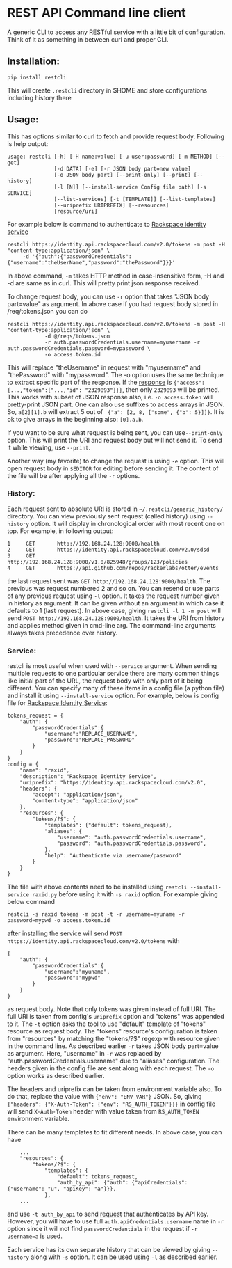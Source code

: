 # REST API Command line client

A generic CLI to access any RESTful service with a little bit of configuration.
Think of it as something in between curl and proper CLI.

## Installation:
```
pip install restcli
```
This will create `.restcli` directory in $HOME and store configurations including history there

## Usage:
This has options similar to curl to fetch and provide request body. Following is help output:
```
usage: restcli [-h] [-H name:value] [-u user:password] [-m METHOD] [--get]
               [-d DATA] [-e] [-r JSON body part=new value]
               [-o JSON body part] [--print-only] [--print] [--history]
               [-l [N]] [--install-service Config file path] [-s SERVICE]
               [--list-services] [-t [TEMPLATE]] [--list-templates]
               [--uriprefix URIPREFIX] [--resources]
               [resource/uri]
```
For example below is
command to authenticate to [Rackspace identity service](http://docs.rackspace.com/auth/api/v2.0/auth-client-devguide/content/QuickStart-000.html)
```
restcli https://identity.api.rackspacecloud.com/v2.0/tokens -m post -H "content-type:application/json" \
     -d '{"auth":{"passwordCredentials":{"username":"theUserName","password":"thePassword"}}}'
```
In above command, `-m` takes HTTP method in case-insensitive form, -H and -d are same as in curl.
This will pretty print json response received.

To change request body, you can use `-r` option that takes "JSON body part=value" as argument.
In above case if you had request body stored in /req/tokens.json you can do
```
restcli https://identity.api.rackspacecloud.com/v2.0/tokens -m post -H "content-type:application/json" \
            -d @/reqs/tokens.json
            -r auth.passwordCredentials.username=myusername -r auth.passwordCredentials.password=mypassword \
            -o access.token.id
```
This will replace "theUsername" in request with "myusername" and "thePassword" with "mypassword".
The -o option uses the same technique to extract specific part of the response. If the
[response](http://docs.rackspace.com/auth/api/v2.0/auth-client-devguide/content/Sample_Request_Response-d1e64.html)
is `{"access":{...,"token":{"...,"id": "2329893"}}}`, then only `2329893` will be printed.
This works with subset of JSON response also, i.e. `-o access.token` will pretty-print JSON part.
One can also use suffixes to access arrays in JSON. So, `a[2][1].b` will extract 5 out of
` {"a": [2, 8, ["some", {"b": 5}]]}`. It is ok to give arrays in the beginning also: `[0].a.b`.

If you want to be sure what request is being sent, you can use`--print-only` option. This will
print the URI and request body but will not send it. To send it while viewing, use `--print`.

Another way (my favorite) to change the request is using `-e` option. This will open request body
in `$EDITOR` for editing before sending it. The content of the file will be after applying
all the `-r` options.

### History:
Each request sent to absolute URI is stored in `~/.restcli/generic_history/` directory. You can
view previously sent request (called history) using `--history` option. It will display in chronological
order with most recent one on top. For example, in following output:
```
1     GET       http://192.168.24.128:9000/health
2     GET       https://identity.api.rackspacecloud.com/v2.0/sdsd
3     GET       http://192.168.24.128:9000/v1.0/825948/groups/123/policies
4     GET       https://api.github.com/repos/rackerlabs/otter/events
```
the last request sent was `GET http://192.168.24.128:9000/health`. The previous was request numbered 2
and so on.
You can resend or use parts of any previous request using `-l` option. It takes the request number
given in history as argument. It can be given without an argument in which case it defaults to 1 (last request).
In above case, giving `restcli -l 1 -m post` will send `POST http://192.168.24.128:9000/health`.
It takes the URI from history and applies method given in cmd-line arg. The command-line arguments always
takes precedence over history.

### Service:
restcli is most useful when used with `--service` argument. When sending multiple requests to one
particular service there are many common things like initial part of the URL, the request body with
only part of it being different. You can specify many of these items in a config file
(a python file) and install it using `--install-service` option. For example, below is config file
for [Rackspace Identity Service](http://docs.rackspace.com/auth/api/v2.0/auth-client-devguide/content/QuickStart-000.html):
```
tokens_request = {
    "auth": {
        "passwordCredentials":{
            "username":"REPLACE_USERNAME",
            "password":"REPLACE_PASSWORD"
        }
    }
}
config = {
    "name": "raxid",
    "description": "Rackspace Identity Service",
    "uriprefix": "https://identity.api.rackspacecloud.com/v2.0",
    "headers": {
        "accept": "application/json",
        "content-type": "application/json"
    },
    "resources": {
        "tokens/?$": {
            "templates": {"default": tokens_request},
            "aliases": {
                "username": "auth.passwordCredentials.username",
                "password": "auth.passwordCredentials.password",
            },
            "help": "Authenticate via username/password"
        }
    }
}
```
The file with above contents need to be installed using `restcli --install-service raxid.py`
before using it with `-s raxid` option. For example  giving below command
```
restcli -s raxid tokens -m post -t -r username=myuname -r password=mypwd -o access.token.id
```
after installing the service will send `POST https://identity.api.rackspacecloud.com/v2.0/tokens` with
```
{
    "auth": {
        "passwordCredentials":{
            "username":"myuname",
            "password":"mypwd"
        }
    }
}
```
as request body. Note that only tokens was given instead of full URI. The full URI is taken from config's
`uriprefix` option and "tokens" was appended to it. The `-t` option asks the tool to use "default" template
of "tokens" resource as request body. The "tokens" resource's configuration is taken from "resources" by
matching the "tokens/?$" regexp with resource given in the command line. As described earlier `-r`
takes JSON body part=value as argument. Here, "username" in `-r` was replaced by "auth.passwordCredentials.username"
due to "aliases" configuration. The headers given in the config file are sent along with each request.
The `-o` option works as described earlier.

The headers and uriprefix can be taken from environment variable also. To do that, replace the value
with `{"env": "ENV_VAR"}` JSON. So, giving `{"headers": {"X-Auth-Token": {"env": "RS_AUTH_TOKEN"}}}`
in config file will send `X-Auth-Token` header with value taken from `RS_AUTH_TOKEN` environment variable.

There can be many templates to fit different needs. In above case, you can have
```
    ...
    "resources": {
        "tokens/?$": {
            "templates": {
                "default": tokens_request,
                "auth_by_api": {"auth": {"apiCredentials": {"username": "u", "apiKey": "a"}}},
            },
    ...
```
and use `-t auth_by_api` to send [request](http://docs.rackspace.com/auth/api/v2.0/auth-client-devguide/content/POST_authenticate_v2.0_tokens_Token_Calls.html)
that authenticates by API key. However, you will have to use full `auth.apiCredentials.username`
name in `-r` option since it will not find `passwordCredentials` in the request if `-r username=a` is used.

Each service has its own separate history that can be viewed by giving `--history` along with `-s` option.
It can be used using `-l` as described earlier.
